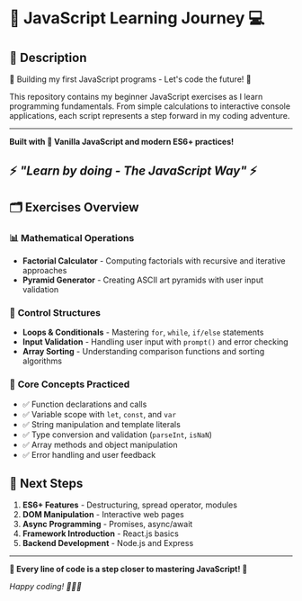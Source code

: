 # 🚀 JavaScript Learning Journey 💻

## 📖 Description

🎯 Building my first JavaScript programs - Let's code the future! 🌟

This repository contains my beginner JavaScript exercises as I learn programming fundamentals. From simple calculations to interactive console applications, each script represents a step forward in my coding adventure.

---

**Built with 💛 Vanilla JavaScript and modern ES6+ practices!**

## ⚡ _"Learn by doing - The JavaScript Way"_ ⚡

## 🗂️ Exercises Overview

### 📊 **Mathematical Operations**

- **Factorial Calculator** - Computing factorials with recursive and iterative approaches
- **Pyramid Generator** - Creating ASCII art pyramids with user input validation

### 🔄 **Control Structures**

- **Loops & Conditionals** - Mastering `for`, `while`, `if/else` statements
- **Input Validation** - Handling user input with `prompt()` and error checking
- **Array Sorting** - Understanding comparison functions and sorting algorithms

### 🎯 **Core Concepts Practiced**

- ✅ Function declarations and calls
- ✅ Variable scope with `let`, `const`, and `var`
- ✅ String manipulation and template literals
- ✅ Type conversion and validation (`parseInt`, `isNaN`)
- ✅ Array methods and object manipulation
- ✅ Error handling and user feedback

## 🌟 Next Steps

1. **ES6+ Features** - Destructuring, spread operator, modules
2. **DOM Manipulation** - Interactive web pages
3. **Async Programming** - Promises, async/await
4. **Framework Introduction** - React.js basics
5. **Backend Development** - Node.js and Express

---

**🎉 Every line of code is a step closer to mastering JavaScript! 🎉**

_Happy coding! 👨‍💻✨_
